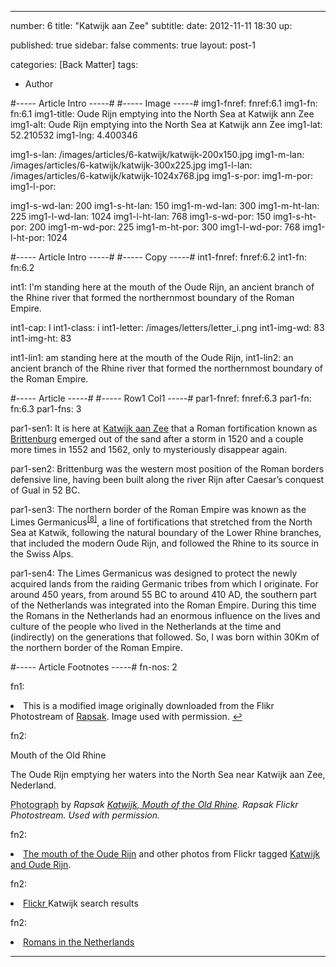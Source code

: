 ---

number: 6
title: "Katwijk aan Zee"
subtitle: 
date: 2012-11-11 18:30
up:

published: true
sidebar: false
comments: true
layout: post-1

categories: [Back Matter]
tags:
 - Author


#----- Article Intro -----#
#----- Image -----#
img1-fnref: fnref:6.1
img1-fn: fn:6.1
img1-title: Oude Rijn emptying into the North Sea at Katwijk ann Zee
img1-alt: Oude Rijn emptying into the North Sea at Katwijk ann Zee
img1-lat: 52.210532
img1-lng: 4.400346

img1-s-lan: /images/articles/6-katwijk/katwijk-200x150.jpg
img1-m-lan: /images/articles/6-katwijk/katwijk-300x225.jpg
img1-l-lan: /images/articles/6-katwijk/katwijk-1024x768.jpg
img1-s-por:
img1-m-por:	
img1-l-por:

img1-s-wd-lan: 200
img1-s-ht-lan: 150
img1-m-wd-lan: 300
img1-m-ht-lan: 225
img1-l-wd-lan: 1024
img1-l-ht-lan: 768
img1-s-wd-por: 150
img1-s-ht-por: 200
img1-m-wd-por: 225
img1-m-ht-por: 300
img1-l-wd-por: 768
img1-l-ht-por: 1024



#----- Article Intro -----#
#----- Copy -----#
int1-fnref: fnref:6.2
int1-fn: fn:6.2

int1: I'm standing here at the mouth of the Oude Rijn, an ancient branch of the Rhine river that formed the northernmost boundary of the Roman Empire.

int1-cap: I
int1-class: i
int1-letter: /images/letters/letter_i.png
int1-img-wd: 83
int1-img-ht: 83

int1-lin1: am standing here at the mouth of the Oude Rijn,
int1-lin2: an ancient branch of the Rhine river that formed the northernmost boundary of the Roman Empire.


#----- Article -----#
#----- Row1 Col1 -----#
par1-fnref: fnref:6.3
par1-fn: fn:6.3
par1-fns: 3

par1-sen1: It is here at <a href="http://en.wikipedia.org/wiki/Katwijk_aan_Zee">Katwijk aan Zee</a> that a Roman fortification known as <a href="http://en.wikipedia.org/wiki/Brittenburg">Brittenburg</a> emerged out of the sand after a storm in 1520 and a couple more times in 1552 and 1562, only to mysteriously disappear again.

par1-sen2: Brittenburg was the western most position of the Roman borders defensive line, having been built along the river Rijn after Caesar&rsquo;s conquest of Gual in 52 BC.

par1-sen3: The northern border of the Roman Empire was known as the Limes Germanicus<sup class="footnote fn8"><a href="/author#fn8">[8]</a></sup>, a line of fortifications that stretched from the North Sea at Katwik, following the natural boundary of the Lower Rhine branches, that included the modern Oude Rijn, and followed the Rhine to its source in the Swiss Alps.

par1-sen4: The Limes Germanicus was designed to protect the newly acquired lands from the raiding Germanic tribes from which I originate. For around 450 years, from around 55 BC to around 410 AD, the southern part of the Netherlands was integrated into the Roman Empire. During this time the Romans in the Netherlands had an enormous influence on the lives and culture of the people who lived in the Netherlands at the time and (indirectly) on the generations that followed. So, I was born within 30Km of the northern border of the Roman Empire.


#----- Article Footnotes -----#
fn-nos: 2

fn1: <li id="fn:5.1">This is a modified image originally downloaded from the Flikr Photostream of <a href="http://www.flickr.com/photos/rapsak/sets/72157603746857588/" title="NL-Roman Lines">Rapsak</a>. Image used with permission. <a href="#fnref:5.1">&#8617;</a></li>


fn2: <p class="label">Mouth of the Old Rhine</p><p class="caption">The Oude Rijn emptying her waters into the North Sea near Katwijk aan Zee, Nederland.</p><p class="credit"><abbr class="type" title="Katwijk, Mouth of the Old Rhine">Photograph</abbr> by <cite>Rapsak <a href="http://www.flickr.com/photos/rapsak/" target="_blank" title="Katwijk, Mouth of the Old Rhine"> Katwijk, Mouth of the Old Rhine</a>. Rapsak Flickr Photostream. Used with permission.

fn2: <li class="fn2"><a href="http://www.flickr.com/photos/rapsak/sets/72157603746857588/">The mouth of the Oude Rijn</a> and other photos from Flickr tagged <a href="http://www.flickr.com/search/?w=all&amp;q=katwijk%2C+Oude+Rijn&amp;m=text">Katwijk and Oude Rijn</a>. </li>

fn2: <li class="fn4"><a href="http://www.flickr.com/search/?q=katwijk" target="_blank" title="Flickr Search Katwick ">Flickr </a>Katwijk search results </li>

fn2: <li class="fn5"><a href="http://en.wikipedia.org/wiki/Romans_in_the_Netherlands" target="_blank" title="Romans in the Netherlands">Romans in the Netherlands</a> </li>

---